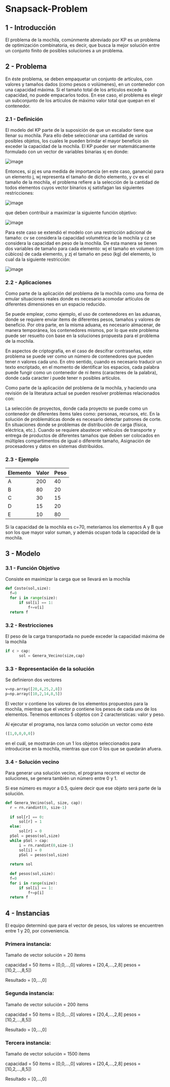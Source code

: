 # Snapsack-Problem

## 1 - Introducción ##

El problema de la mochila, comúnmente abreviado por KP es un problema de optimización combinatoria, es decir, que busca la mejor solución entre un conjunto finito de posibles soluciones a un problema.

## 2 - Problema ##
En éste problema, se deben empaquetar un conjunto de artículos, con valores y tamaños dados (como pesos o volúmenes), en un contenedor con una capacidad máxima. Si el tamaño total de los artículos excede la capacidad, no puede empacarlos todos. En ese caso, el problema es elegir un subconjunto de los artículos de máximo valor total que quepan en el contenedor.

  ### 2.1 - Definición ###

El modelo del KP parte de la suposición de que un escalador tiene que llenar su mochila. Para ello debe seleccionar una cantidad de varios posibles objetos, los cuales le pueden brindar el mayor beneficio sin exceder la capacidad de la mochila. El KP pueder ser matemáticamente formulado con un vector de variables binarias xj en donde:

![image](https://user-images.githubusercontent.com/56168184/160952740-33f0cf02-70b6-4fb5-9ef2-eee73867596d.png)

 Entonces, si pj es una medida de importancia (en este caso, ganancia) para un elemento j, wj representa el tamaño de dicho elemento, y cv es el tamaño de la mochila, el problema refiere a la selección de la cantidad de todos elementos cuyos vector binarios xj satisfagan las siguientes restricciones:
 
 ![image](https://user-images.githubusercontent.com/56168184/160952985-cf3104ea-0fe2-4ca3-bea4-43a685d29b9b.png)
 
 que deben contribuir a maximizar la siguiente función objetivo:
 
 ![image](https://user-images.githubusercontent.com/56168184/160953037-04cbb5fc-6cc1-4f45-94ac-eaab8e18292c.png)

Para este caso se extendió el modelo con una restricción adicional de tamaño: cv se considera la capacidad volumétrica de la mochila y cz se considera la capacidad en peso de la mochila. De esta manera se tienen dos variables de tamaño para cada elemento: wj el tamaño en volumen (cm cúbicos) de cada elemento, y zj el tamaño en peso (kg) del elemento, lo cual da la siguiente restricción:

![image](https://user-images.githubusercontent.com/56168184/160953207-106a1c06-8759-4e36-9eb8-7abfd032cb9f.png)

  ### 2.2 - Aplicaciones ###
  
Como parte de la aplicación del problema de la mochila como una forma de emular situaciones reales donde es necesario acomodar artículos de diferentes dimensiones en un espacio reducido.

Se puede emplear, como ejemplo, el uso de contenedores en las aduanas, donde se requiere enviar ítems de diferentes pesos, tamaños y valores de beneficio. Por otra parte, en la misma aduana, es necesario almacenar, de manera temporánea, los contenedores mismos, por lo que este problema puede ser resuelto con base en la soluciones propuesta para el problema de la mochila.

En aspectos de criptografía, en el caso de descifrar contraseñas, este problema se puede ver como un número de contenedores que pueden tener n valores cada uno. En otro sentido, cuando es necesario traducir un texto encriptado, en el momento de identificar los espacios, cada palabra puede fungir como un contenedor de ni ítems (caracteres de la palabra), donde cada caracter i puede tener n posibles artículos.

Como parte de la aplicación del problema de la mochila, y haciendo una revisión de la literatura actual se pueden resolver problemas relacionados con:

La selección de proyectos, donde cada proyecto se puede como un contenedor de diferentes ítems tales como: personas, recursos, etc.
En la solución de problemáticas donde es necesario detectar patrones de corte.
En situaciones donde se problemas de distribución de carga (física, eléctrica, etc.).
Cuando se requiere abastecer vehículos de transporte y entrega de productos de diferentes tamaños que deben ser colocados en múltiples compartimentos de igual o diferente tamaño,
Asignación de procesadores y datos en sistemas distribuidos.

  ### 2.3 - Ejemplo ###
  
|Elemento|Valor|Peso|
|--|--|--|
| A | 200 |40 |
| B | 80 | 20 |
| C | 30 | 15 |
| D | 15 | 20 |
| E | 10 | 80 |

Si la capacidad de la mochila es c=70, meteríamos los elementos A y B que son los que mayor valor suman, y además ocupan toda la capacidad de la mochila.

## 3 - Modelo ##
  
  ### 3.1 - Función Objetivo ###
  
  Consiste en maximizar la carga que se llevará en la mochila
  
  ```Python
  def Costo(sol,size):
    f=0
    for i in range(size):
        if sol[i] == 1:
            f+=v[i]
    return f
  ```
  
  ### 3.2 - Restricciones ###
  
  El peso de la carga transportada no puede exceder la capacidad máxima de la mochila
  
  ```Python
  if c > cap:
        sol = Genera_Vecino(size,cap)
  ```
  
  ### 3.3 - Representación de la solución ###
  
  Se definieron dos vectores
  
  ```Python
  v=np.array([20,4,25,2,8])
  p=np.array([10,2,14,8,5])
  ```
  
  El vector v contiene los valores de los elementos propuestos para la mochila, mientras que el vector p contiene los pesos   de cada uno de los elementos. Tenemos entonces 5 objetos con 2 características: valor y peso.
  
  Al ejecutar el programa, nos lanza como solución un vector como éste
  
  ```Python
  ([1,0,0,0,0])
  ```
  en el cuál, se mostrarán con un 1 los objetos seleccionados para introducirse en la mochila, mientras que con 0 los que    se quedarán afuera.
  
  ### 3.4 - Solución vecino ###
  
  Para generar una solución vecino, el programa recorre el vector de soluciones, se genera también un número entre 0 y 1. 
  
  Si ese número es mayor a 0.5, quiere decir que ese objeto será parte de la solución.
  
  ```Python
  def Genera_Vecino(sol, size, cap):
    r = rn.randint(0, size-1)
    
    if sol[r] == 0:
        sol[r] = 1
    else:
        sol[r] = 0
    pSol = pesos(sol,size)
    while pSol > cap:
        i = rn.randint(0,size-1)
        sol[i] = 0
        pSol = pesos(sol,size)
        
    return sol
    
    def pesos(sol,size):
    f=0
    for i in range(size):
        if sol[i] == 1:
            f+=p[i]
    return f
  ```
  
## 4 - Instancias ##

El equipo determinó que para el vector de pesos, los valores se encuentren entre 1 y 20, por conveniencia.

### Primera instancia: ###
  
  Tamaño de vector solución = 20 items
  
  capacidad = 50
  items = [0,0,...,0]
  valores = [20,4,...,2,8]
  pesos = [10,2,...,8,5])
  
  Resultado = [0,...,0]

### Segunda instancia: ###

  Tamaño de vector solución = 200 items
  
  capacidad = 50
  items = [0,0,...,0]
  valores = [20,4,...,2,8]
  pesos = [10,2,...,8,5])
  
  Resultado = [0,...,0]

  ### Tercera instancia: ###

  Tamaño de vector solución = 1500 items
  
  capacidad = 50
  items = [0,0,...,0]
  valores = [20,4,...,2,8]
  pesos = [10,2,...,8,5])
  
  Resultado = [0,...,0]
